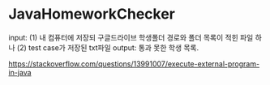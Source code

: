 # JavaHomeworkChecker
input: (1) 내 컴퓨터에 저장되 구글드라이브 학생폴더 경로와 폴더 목록이 적힌 파일 하나 (2) test case가 저장된 txt파일
output: 통과 못한 학생 목록.

https://stackoverflow.com/questions/13991007/execute-external-program-in-java
